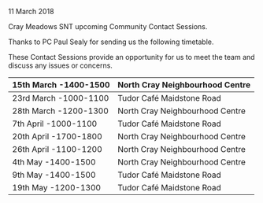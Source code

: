 11 March 2018

Cray Meadows SNT upcoming Community Contact Sessions.

Thanks to PC Paul Sealy for sending us the following timetable.

These Contact Sessions provide an opportunity for us to meet the team and discuss any issues or concerns.

| 15th March -1400-1500 | North Cray Neighbourhood Centre |
| :-------------------- | :------------------------------ |
| 23rd March -1000-1100 | Tudor Café Maidstone Road       |
| 28th March -1200-1300 | North Cray Neighbourhood Centre |
| 7th April -1000-1100  | Tudor Café Maidstone Road       |
| 20th April -1700-1800 | North Cray Neighbourhood Centre |
| 26th April -1100-1200 | North Cray Neighbourhood Centre |
| 4th May -1400-1500    | North Cray Neighbourhood Centre |
| 9th May -1400-1500    | Tudor Café Maidstone Road       |
| 19th May -1200-1300   | Tudor Café Maidstone Road       |
